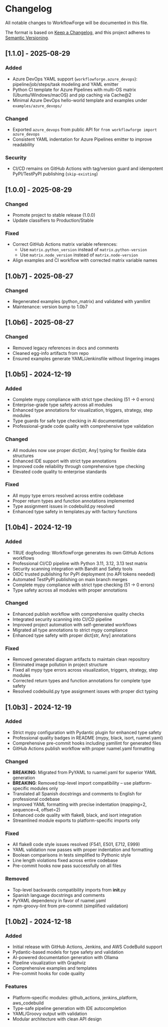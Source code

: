 # Changelog

All notable changes to WorkflowForge will be documented in this file.

The format is based on [Keep a Changelog](https://keepachangelog.com/en/1.0.0/),
and this project adheres to [Semantic Versioning](https://semver.org/spec/v2.0.0.html).

## [1.1.0] - 2025-08-29

### Added

- Azure DevOps YAML support (`workflowforge.azure_devops`): pipeline/job/steps/task modeling and YAML emitter
- Python CI template for Azure Pipelines with multi-OS matrix (Ubuntu/Windows/macOS) and pip caching via Cache@2
- Minimal Azure DevOps hello-world template and examples under `examples/azure_devops/`

### Changed

- Exported `azure_devops` from public API for `from workflowforge import azure_devops`
- Consistent YAML indentation for Azure Pipelines emitter to improve readability

### Security

- CI/CD remains on GitHub Actions with tag/version guard and idempotent PyPI/TestPyPI publishing (`skip-existing`)

## [1.0.0] - 2025-08-29

### Changed

- Promote project to stable release (1.0.0)
- Update classifiers to Production/Stable

### Fixed

- Correct GitHub Actions matrix variable references:
    - Use `matrix.python_version` instead of `matrix.python-version`
    - Use `matrix.node_version` instead of `matrix.node-version`
- Align examples and CI workflow with corrected matrix variable names

## [1.0b7] - 2025-08-27

### Changed

- Regenerated examples (python_matrix) and validated with yamllint
- Maintenance: version bump to 1.0b7

## [1.0b6] - 2025-08-27

### Changed

- Removed legacy references in docs and comments
- Cleaned egg-info artifacts from repo
- Ensured examples generate YAML/Jenkinsfile without lingering images

## [1.0b5] - 2024-12-19

### Added

- Complete mypy compliance with strict type checking (51 → 0 errors)
- Enterprise-grade type safety across all modules
- Enhanced type annotations for visualization, triggers, strategy, step modules
- Type guards for safe type checking in AI documentation
- Professional-grade code quality with comprehensive type validation

### Changed

- All modules now use proper dict[str, Any] typing for flexible data structures
- Enhanced IDE support with strict type annotations
- Improved code reliability through comprehensive type checking
- Elevated code quality to enterprise standards

### Fixed

- All mypy type errors resolved across entire codebase
- Proper return types and function annotations implemented
- Type assignment issues in codebuild.py resolved
- Enhanced type safety in templates.py with factory functions

## [1.0b4] - 2024-12-19

### Added

- TRUE dogfooding: WorkflowForge generates its own GitHub Actions workflows
- Professional CI/CD pipeline with Python 3.11, 3.12, 3.13 test matrix
- Security scanning integration with Bandit and Safety tools
- OIDC trusted publishing for PyPI deployment (no API tokens needed)
- Automated TestPyPI publishing on main branch merges
- Complete mypy compliance with strict type checking (51 → 0 errors)
- Type safety across all modules with proper annotations

### Changed

- Enhanced publish workflow with comprehensive quality checks
- Integrated security scanning into CI/CD pipeline
- Improved project automation with self-generated workflows
- Migrated all type annotations to strict mypy compliance
- Enhanced type safety with proper dict[str, Any] annotations

### Fixed

- Removed generated diagram artifacts to maintain clean repository
- Eliminated image pollution in project structure
- Fixed all mypy type errors across visualization, triggers, strategy, step modules
- Corrected return types and function annotations for complete type safety
- Resolved codebuild.py type assignment issues with proper dict typing

## [1.0b3] - 2024-12-19

### Added

- Strict mypy configuration with Pydantic plugin for enhanced type safety
- Professional quality badges in README (mypy, black, isort, ruamel.yaml)
- Comprehensive pre-commit hooks including yamllint for generated files
- GitHub Actions publish workflow with proper ruamel.yaml formatting

### Changed

- **BREAKING**: Migrated from PyYAML to ruamel.yaml for superior YAML generation
- **BREAKING**: Removed top-level import compatibility – use platform-specific modules only
- Translated all Spanish docstrings and comments to English for professional codebase
- Improved YAML formatting with precise indentation (mapping=2, sequence=4, offset=2)
- Enhanced code quality with flake8, black, and isort integration
- Streamlined module exports to platform-specific imports only

### Fixed

- All flake8 code style issues resolved (F541, E501, E712, E999)
- YAML validation now passes with proper indentation and formatting
- Boolean comparisons in tests simplified to Pythonic style
- Line length violations fixed across entire codebase
- Pre-commit hooks now pass successfully on all files

### Removed

- Top-level backwards compatibility imports from __init__.py
- Spanish language docstrings and comments
- PyYAML dependency in favor of ruamel.yaml
- npm-groovy-lint from pre-commit (simplified validation)

## [1.0b2] - 2024-12-18

### Added

- Initial release with GitHub Actions, Jenkins, and AWS CodeBuild support
- Pydantic-based models for type safety and validation
- AI-powered documentation generation with Ollama
- Pipeline visualization with Graphviz
- Comprehensive examples and templates
- Pre-commit hooks for code quality

### Features

- Platform-specific modules: github_actions, jenkins_platform, aws_codebuild
- Type-safe pipeline generation with IDE autocompletion
- YAML/Groovy output with validation
- Modular architecture with clean API design
